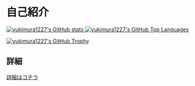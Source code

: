 # 自己紹介

<p align="left">
  <a href="https://github.com/anuraghazra/github-readme-stats">
    <img alt="yukimura1227's GitHub stats" src="https://github-readme-stats.vercel.app/api?username=yukimura1227&count_private=true&theme=dracula"/>
  </a>

  <a href="https://github.com/anuraghazra/github-readme-stats">
    <img alt="yukimura1227's GitHub Top Languages" src="https://github-readme-stats.vercel.app/api/top-langs/?username=yukimura1227&count_private=true&layout=compact&theme=dracula"/>
  </a>
</p>

[![yukimura1227's GitHub Trophy](https://github-profile-trophy.vercel.app/?username=yukimura1227&column=-1&theme=dracula)](https://github.com/ryo-ma/github-profile-trophy)

## 詳細

[詳細はコチラ](details/summary.md)
